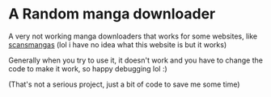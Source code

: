 # A Random manga downloader
A very not working manga downloaders that works for some websites, like [scansmangas](scansmangas.xyz) (lol i have no idea what this website is but it works)

Generally when you try to use it, it doesn't work and you have to change the code to make it work, so happy debugging lol :)

(That's not a serious project, just a bit of code to save me some time)